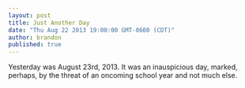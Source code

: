 ```yaml
---
layout: post
title: Just Another Day
date: "Thu Aug 22 2013 19:00:00 GMT-0600 (CDT)"
author: brandon
published: true
---
```


Yesterday was August 23rd, 2013. It was an inauspicious day, marked, perhaps, by the threat of an oncoming school year and not much else.